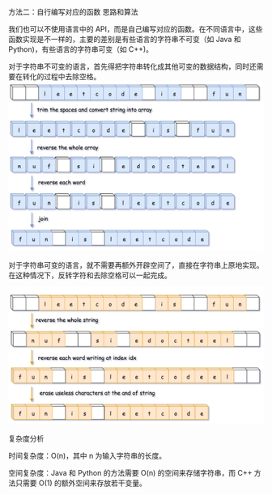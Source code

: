 方法二：自行编写对应的函数
思路和算法

我们也可以不使用语言中的 API，而是自己编写对应的函数。在不同语言中，这些函数实现是不一样的，主要的差别是有些语言的字符串不可变（如 Java 和 Python)，有些语言的字符串可变（如 C++)。

对于字符串不可变的语言，首先得把字符串转化成其他可变的数据结构，同时还需要在转化的过程中去除空格。
![img.png](img.png)



对于字符串可变的语言，就不需要再额外开辟空间了，直接在字符串上原地实现。在这种情况下，反转字符和去除空格可以一起完成。

![img_1.png](img_1.png)


复杂度分析

时间复杂度：O(n)，其中 n 为输入字符串的长度。

空间复杂度：Java 和 Python 的方法需要 O(n) 的空间来存储字符串，而 C++ 方法只需要 O(1) 的额外空间来存放若干变量。
